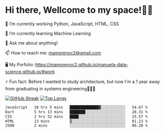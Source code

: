 # Hi there, Wellcome to my space!✌🏾

🔭 I’m currently working Python, JavaScript, HTML, CSS

🌱 I’m currently learning Machine Learning

💬 Ask me about anything!

📫 How to reach me: mamorenoc2@gmail.com

🖥️ My Porfolio: https://mamorenoc2.github.io/manuela-data-science.github.io/#work

⚡ Fun fact: Before I wanted to study architecture, but now I'm a 1 year away from graduating in systems engineering🤣🤣🤣

[![GitHub Streak](https://streak-stats.demolab.com/?user=mamorenoc2&theme=tokyonight_duo)](https://git.io/streak-stats)                 [![Top Langs](https://github-readme-stats.vercel.app/api/top-langs/?username=mamorenoc2&layout=compact&theme=tokyonight)](https://github.com/anuraghazra/github-readme-stats)

<!--START_SECTION:waka-->

```txt
JavaScript   10 hrs 5 mins   █████████████▓░░░░░░░░░░░   54.67 %
Dart         5 hrs 13 mins   ███████░░░░░░░░░░░░░░░░░░   28.31 %
CSS          2 hrs 52 mins   ████░░░░░░░░░░░░░░░░░░░░░   15.57 %
HTML         13 mins         ▒░░░░░░░░░░░░░░░░░░░░░░░░   01.23 %
JSON         2 mins          ░░░░░░░░░░░░░░░░░░░░░░░░░   00.20 %
```

<!--END_SECTION:waka-->
